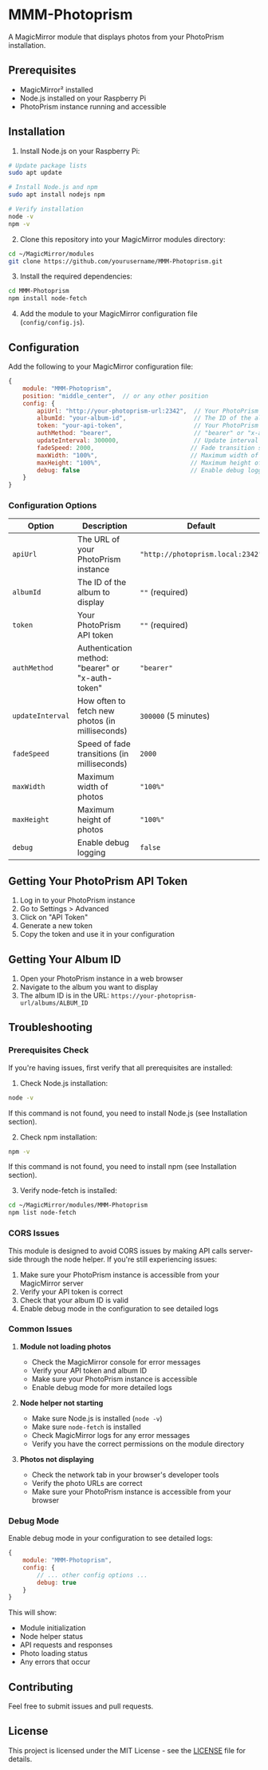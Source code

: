 # MMM-Photoprism

A MagicMirror module that displays photos from your PhotoPrism installation.

## Prerequisites

- MagicMirror² installed
- Node.js installed on your Raspberry Pi
- PhotoPrism instance running and accessible

## Installation

1. Install Node.js on your Raspberry Pi:
```bash
# Update package lists
sudo apt update

# Install Node.js and npm
sudo apt install nodejs npm

# Verify installation
node -v
npm -v
```

2. Clone this repository into your MagicMirror modules directory:
```bash
cd ~/MagicMirror/modules
git clone https://github.com/yourusername/MMM-Photoprism.git
```

3. Install the required dependencies:
```bash
cd MMM-Photoprism
npm install node-fetch
```

4. Add the module to your MagicMirror configuration file (`config/config.js`).

## Configuration

Add the following to your MagicMirror configuration file:

```javascript
{
    module: "MMM-Photoprism",
    position: "middle_center",  // or any other position
    config: {
        apiUrl: "http://your-photoprism-url:2342",  // Your PhotoPrism URL
        albumId: "your-album-id",                   // The ID of the album to display
        token: "your-api-token",                    // Your PhotoPrism API token
        authMethod: "bearer",                       // "bearer" or "x-auth-token"
        updateInterval: 300000,                     // Update interval in milliseconds (default: 5 minutes)
        fadeSpeed: 2000,                           // Fade transition speed in milliseconds
        maxWidth: "100%",                          // Maximum width of photos
        maxHeight: "100%",                         // Maximum height of photos
        debug: false                               // Enable debug logging
    }
}
```

### Configuration Options

| Option | Description | Default |
|--------|-------------|---------|
| `apiUrl` | The URL of your PhotoPrism instance | `"http://photoprism.local:2342"` |
| `albumId` | The ID of the album to display | `""` (required) |
| `token` | Your PhotoPrism API token | `""` (required) |
| `authMethod` | Authentication method: "bearer" or "x-auth-token" | `"bearer"` |
| `updateInterval` | How often to fetch new photos (in milliseconds) | `300000` (5 minutes) |
| `fadeSpeed` | Speed of fade transitions (in milliseconds) | `2000` |
| `maxWidth` | Maximum width of photos | `"100%"` |
| `maxHeight` | Maximum height of photos | `"100%"` |
| `debug` | Enable debug logging | `false` |

## Getting Your PhotoPrism API Token

1. Log in to your PhotoPrism instance
2. Go to Settings > Advanced
3. Click on "API Token"
4. Generate a new token
5. Copy the token and use it in your configuration

## Getting Your Album ID

1. Open your PhotoPrism instance in a web browser
2. Navigate to the album you want to display
3. The album ID is in the URL: `https://your-photoprism-url/albums/ALBUM_ID`

## Troubleshooting

### Prerequisites Check

If you're having issues, first verify that all prerequisites are installed:

1. Check Node.js installation:
```bash
node -v
```
If this command is not found, you need to install Node.js (see Installation section).

2. Check npm installation:
```bash
npm -v
```
If this command is not found, you need to install npm (see Installation section).

3. Verify node-fetch is installed:
```bash
cd ~/MagicMirror/modules/MMM-Photoprism
npm list node-fetch
```

### CORS Issues

This module is designed to avoid CORS issues by making API calls server-side through the node helper. If you're still experiencing issues:

1. Make sure your PhotoPrism instance is accessible from your MagicMirror server
2. Verify your API token is correct
3. Check that your album ID is valid
4. Enable debug mode in the configuration to see detailed logs

### Common Issues

1. **Module not loading photos**
   - Check the MagicMirror console for error messages
   - Verify your API token and album ID
   - Make sure your PhotoPrism instance is accessible
   - Enable debug mode for more detailed logs

2. **Node helper not starting**
   - Make sure Node.js is installed (`node -v`)
   - Make sure `node-fetch` is installed
   - Check MagicMirror logs for any error messages
   - Verify you have the correct permissions on the module directory

3. **Photos not displaying**
   - Check the network tab in your browser's developer tools
   - Verify the photo URLs are correct
   - Make sure your PhotoPrism instance is accessible from your browser

### Debug Mode

Enable debug mode in your configuration to see detailed logs:

```javascript
{
    module: "MMM-Photoprism",
    config: {
        // ... other config options ...
        debug: true
    }
}
```

This will show:
- Module initialization
- Node helper status
- API requests and responses
- Photo loading status
- Any errors that occur

## Contributing

Feel free to submit issues and pull requests. 

## License

This project is licensed under the MIT License - see the [LICENSE](LICENSE) file for details.
